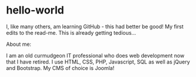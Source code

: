 # hello-world
I, like many others, am learning GitHub - this had better be good!
My first edits to the read-me. This is already getting tedious...

About me:

I am an old curmudgeon IT professional who does web development now that I have retired.
I use HTML, CSS, PHP, Javascript, SQL as well as jQuery and Bootstrap. My CMS of choice is Joomla!
